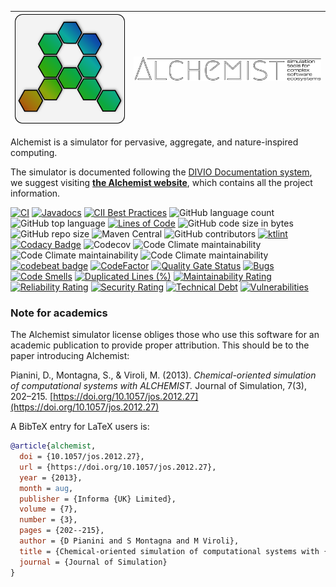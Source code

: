 | [![Alchemist logo](/src/main/hugo/static/images/logo.svg)](https://alchemistsimulator.github.io/)  | [![Alchemist logo](/src/main/hugo/static/images/logo-text-path.svg)](https://alchemistsimulator.github.io/)  |
|---|---|


Alchemist is a simulator for pervasive, aggregate, and nature-inspired computing.

The simulator is documented following the [DIVIO Documentation system](https://documentation.divio.com/),
we suggest visiting **[the Alchemist website](https://alchemistsimulator.github.io/)**,
which contains all the project information.

[![CI](https://github.com/AlchemistSimulator/Alchemist/actions/workflows/build-and-deploy.yml/badge.svg)](https://github.com/AlchemistSimulator/Alchemist/actions/workflows/build-and-deploy.yml)
[![Javadocs](https://www.javadoc.io/badge/it.unibo.alchemist/alchemist.svg)](https://www.javadoc.io/doc/it.unibo.alchemist/alchemist)
[![CII Best Practices](https://bestpractices.coreinfrastructure.org/projects/5222/badge)](https://bestpractices.coreinfrastructure.org/projects/5222)
![GitHub language count](https://img.shields.io/github/languages/count/AlchemistSimulator/Alchemist)
![GitHub top language](https://img.shields.io/github/languages/top/AlchemistSimulator/Alchemist)
[![Lines of Code](https://sonarcloud.io/api/project_badges/measure?project=AlchemistSimulator_Alchemist&metric=ncloc)](https://sonarcloud.io/dashboard?id=AlchemistSimulator_Alchemist)
![GitHub code size in bytes](https://img.shields.io/github/languages/code-size/AlchemistSimulator/Alchemist)
![GitHub repo size](https://img.shields.io/github/repo-size/AlchemistSimulator/Alchemist)
![Maven Central](https://img.shields.io/maven-central/v/it.unibo.alchemist/alchemist)
![GitHub contributors](https://img.shields.io/github/contributors/AlchemistSimulator/Alchemist)
[![ktlint](https://img.shields.io/badge/code%20style-%E2%9D%A4-FF4081.svg)](https://ktlint.github.io/)
[![Codacy Badge](https://app.codacy.com/project/badge/Grade/97749eb279834c30bb4365cd861f451b)](https://www.codacy.com/gh/AlchemistSimulator/Alchemist/dashboard?utm_source=github.com&amp;utm_medium=referral&amp;utm_content=AlchemistSimulator/Alchemist&amp;utm_campaign=Badge_Grade)
![Codecov](https://img.shields.io/codecov/c/github/AlchemistSimulator/Alchemist)
![Code Climate maintainability](https://img.shields.io/codeclimate/maintainability-percentage/AlchemistSimulator/Alchemist)
![Code Climate maintainability](https://img.shields.io/codeclimate/issues/AlchemistSimulator/Alchemist)
![Code Climate maintainability](https://img.shields.io/codeclimate/tech-debt/AlchemistSimulator/Alchemist)
[![codebeat badge](https://codebeat.co/badges/f72f3917-1d9a-4fac-a5b2-fe068a451969)](https://codebeat.co/projects/github-com-alchemistsimulator-alchemist-master)
[![CodeFactor](https://www.codefactor.io/repository/github/alchemistsimulator/alchemist/badge)](https://www.codefactor.io/repository/github/alchemistsimulator/alchemist)
[![Quality Gate Status](https://sonarcloud.io/api/project_badges/measure?project=AlchemistSimulator_Alchemist&metric=alert_status)](https://sonarcloud.io/dashboard?id=AlchemistSimulator_Alchemist)
[![Bugs](https://sonarcloud.io/api/project_badges/measure?project=AlchemistSimulator_Alchemist&metric=bugs)](https://sonarcloud.io/dashboard?id=AlchemistSimulator_Alchemist)
[![Code Smells](https://sonarcloud.io/api/project_badges/measure?project=AlchemistSimulator_Alchemist&metric=code_smells)](https://sonarcloud.io/dashboard?id=AlchemistSimulator_Alchemist)
[![Duplicated Lines (%)](https://sonarcloud.io/api/project_badges/measure?project=AlchemistSimulator_Alchemist&metric=duplicated_lines_density)](https://sonarcloud.io/dashboard?id=AlchemistSimulator_Alchemist)
[![Maintainability Rating](https://sonarcloud.io/api/project_badges/measure?project=AlchemistSimulator_Alchemist&metric=sqale_rating)](https://sonarcloud.io/dashboard?id=AlchemistSimulator_Alchemist)
[![Reliability Rating](https://sonarcloud.io/api/project_badges/measure?project=AlchemistSimulator_Alchemist&metric=reliability_rating)](https://sonarcloud.io/dashboard?id=AlchemistSimulator_Alchemist)
[![Security Rating](https://sonarcloud.io/api/project_badges/measure?project=AlchemistSimulator_Alchemist&metric=security_rating)](https://sonarcloud.io/dashboard?id=AlchemistSimulator_Alchemist)
[![Technical Debt](https://sonarcloud.io/api/project_badges/measure?project=AlchemistSimulator_Alchemist&metric=sqale_index)](https://sonarcloud.io/dashboard?id=AlchemistSimulator_Alchemist)
[![Vulnerabilities](https://sonarcloud.io/api/project_badges/measure?project=AlchemistSimulator_Alchemist&metric=vulnerabilities)](https://sonarcloud.io/dashboard?id=AlchemistSimulator_Alchemist)

### Note for academics

The Alchemist simulator license obliges those who use this software for an academic publication to provide proper attribution.
This should be to the paper introducing Alchemist:

Pianini, D., Montagna, S., & Viroli, M. (2013). *Chemical-oriented simulation of computational systems with ALCHEMIST.*
Journal of Simulation, 7(3), 202–215. [https://doi.org/10.1057/jos.2012.27](https://doi.org/10.1057/jos.2012.27)

A BibTeX entry for LaTeX users is:

```bibtex
@article{alchemist,
  doi = {10.1057/jos.2012.27},
  url = {https://doi.org/10.1057/jos.2012.27},
  year = {2013},
  month = aug,
  publisher = {Informa {UK} Limited},
  volume = {7},
  number = {3},
  pages = {202--215},
  author = {D Pianini and S Montagna and M Viroli},
  title = {Chemical-oriented simulation of computational systems with {ALCHEMIST}},
  journal = {Journal of Simulation}
}
```
